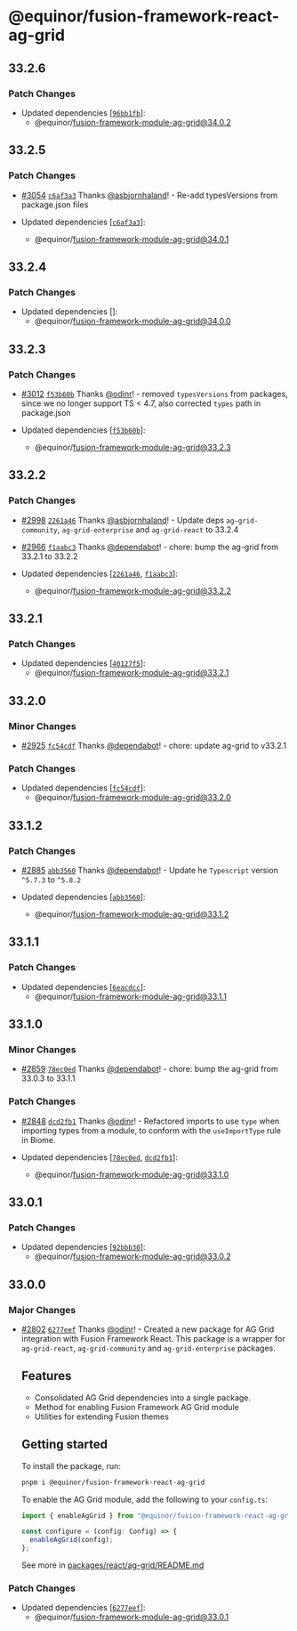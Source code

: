 # @equinor/fusion-framework-react-ag-grid

## 33.2.6

### Patch Changes

- Updated dependencies [[`96bb1fb`](https://github.com/equinor/fusion-framework/commit/96bb1fb744d8dc2410e99fea6ca948d2d5489428)]:
  - @equinor/fusion-framework-module-ag-grid@34.0.2

## 33.2.5

### Patch Changes

- [#3054](https://github.com/equinor/fusion-framework/pull/3054) [`c6af3a3`](https://github.com/equinor/fusion-framework/commit/c6af3a3c926fb245e9d056b506d47b8bf4f1efde) Thanks [@asbjornhaland](https://github.com/asbjornhaland)! - Re-add typesVersions from package.json files

- Updated dependencies [[`c6af3a3`](https://github.com/equinor/fusion-framework/commit/c6af3a3c926fb245e9d056b506d47b8bf4f1efde)]:
  - @equinor/fusion-framework-module-ag-grid@34.0.1

## 33.2.4

### Patch Changes

- Updated dependencies []:
  - @equinor/fusion-framework-module-ag-grid@34.0.0

## 33.2.3

### Patch Changes

- [#3012](https://github.com/equinor/fusion-framework/pull/3012) [`f53b60b`](https://github.com/equinor/fusion-framework/commit/f53b60b7805706ce7617e614f0ac0c24317a2e43) Thanks [@odinr](https://github.com/odinr)! - removed `typesVersions` from packages, since we no longer support TS < 4.7, also corrected `types` path in package.json

- Updated dependencies [[`f53b60b`](https://github.com/equinor/fusion-framework/commit/f53b60b7805706ce7617e614f0ac0c24317a2e43)]:
  - @equinor/fusion-framework-module-ag-grid@33.2.3

## 33.2.2

### Patch Changes

- [#2998](https://github.com/equinor/fusion-framework/pull/2998) [`2261a46`](https://github.com/equinor/fusion-framework/commit/2261a46407f186f219270f46fb0414a0ac08d754) Thanks [@asbjornhaland](https://github.com/asbjornhaland)! - Update deps `ag-grid-community`, `ag-grid-enterprise` and `ag-grid-react` to 33.2.4

- [#2966](https://github.com/equinor/fusion-framework/pull/2966) [`f1aabc3`](https://github.com/equinor/fusion-framework/commit/f1aabc3729ffce35fc510ea690418067e0cc8ab0) Thanks [@dependabot](https://github.com/apps/dependabot)! - chore: bump the ag-grid from 33.2.1 to 33.2.2

- Updated dependencies [[`2261a46`](https://github.com/equinor/fusion-framework/commit/2261a46407f186f219270f46fb0414a0ac08d754), [`f1aabc3`](https://github.com/equinor/fusion-framework/commit/f1aabc3729ffce35fc510ea690418067e0cc8ab0)]:
  - @equinor/fusion-framework-module-ag-grid@33.2.2

## 33.2.1

### Patch Changes

- Updated dependencies [[`40127f5`](https://github.com/equinor/fusion-framework/commit/40127f59d3b88adc17fad944ba5589eefb739ca8)]:
  - @equinor/fusion-framework-module-ag-grid@33.2.1

## 33.2.0

### Minor Changes

- [#2925](https://github.com/equinor/fusion-framework/pull/2925) [`fc54cdf`](https://github.com/equinor/fusion-framework/commit/fc54cdfcacc8b05ffb1c024478133f414f73de19) Thanks [@dependabot](https://github.com/apps/dependabot)! - chore: update ag-grid to v33.2.1

### Patch Changes

- Updated dependencies [[`fc54cdf`](https://github.com/equinor/fusion-framework/commit/fc54cdfcacc8b05ffb1c024478133f414f73de19)]:
  - @equinor/fusion-framework-module-ag-grid@33.2.0

## 33.1.2

### Patch Changes

- [#2885](https://github.com/equinor/fusion-framework/pull/2885) [`abb3560`](https://github.com/equinor/fusion-framework/commit/abb3560a22ad8830df19904272035458433f4237) Thanks [@dependabot](https://github.com/apps/dependabot)! - Update he `Typescript` version `^5.7.3` to `^5.8.2`

- Updated dependencies [[`abb3560`](https://github.com/equinor/fusion-framework/commit/abb3560a22ad8830df19904272035458433f4237)]:
  - @equinor/fusion-framework-module-ag-grid@33.1.2

## 33.1.1

### Patch Changes

- Updated dependencies [[`6eacdcc`](https://github.com/equinor/fusion-framework/commit/6eacdccbe29ed0da21a217f6e593e39e29de3eea)]:
  - @equinor/fusion-framework-module-ag-grid@33.1.1

## 33.1.0

### Minor Changes

- [#2859](https://github.com/equinor/fusion-framework/pull/2859) [`78ec0ed`](https://github.com/equinor/fusion-framework/commit/78ec0edcf9d3578a79654696c6fdaaefd59b5fe4) Thanks [@dependabot](https://github.com/apps/dependabot)! - chore: bump the ag-grid from 33.0.3 to 33.1.1

### Patch Changes

- [#2848](https://github.com/equinor/fusion-framework/pull/2848) [`dcd2fb1`](https://github.com/equinor/fusion-framework/commit/dcd2fb1394e175d0cc2a4289ed3ede8e0271d67d) Thanks [@odinr](https://github.com/odinr)! - Refactored imports to use `type` when importing types from a module, to conform with the `useImportType` rule in Biome.

- Updated dependencies [[`78ec0ed`](https://github.com/equinor/fusion-framework/commit/78ec0edcf9d3578a79654696c6fdaaefd59b5fe4), [`dcd2fb1`](https://github.com/equinor/fusion-framework/commit/dcd2fb1394e175d0cc2a4289ed3ede8e0271d67d)]:
  - @equinor/fusion-framework-module-ag-grid@33.1.0

## 33.0.1

### Patch Changes

- Updated dependencies [[`92bbb30`](https://github.com/equinor/fusion-framework/commit/92bbb30954b87d9fec19411e698916ff81224933)]:
  - @equinor/fusion-framework-module-ag-grid@33.0.2

## 33.0.0

### Major Changes

- [#2802](https://github.com/equinor/fusion-framework/pull/2802) [`6277eef`](https://github.com/equinor/fusion-framework/commit/6277eefe89444fee150f01c11b1d01348e024ca3) Thanks [@odinr](https://github.com/odinr)! - Created a new package for AG Grid integration with Fusion Framework React.
  This package is a wrapper for `ag-grid-react`, `ag-grid-community` and `ag-grid-enterprise` packages.

  ## Features

  - Consolidated AG Grid dependencies into a single package.
  - Method for enabling Fusion Framework AG Grid module
  - Utilities for extending Fusion themes

  ## Getting started

  To install the package, run:

  ```sh
  pnpm i @equinor/fusion-framework-react-ag-grid
  ```

  To enable the AG Grid module, add the following to your `config.ts`:

  ```ts
  import { enableAgGrid } from "@equinor/fusion-framework-react-ag-grid";

  const configure = (config: Config) => {
    enableAgGrid(config);
  };
  ```

  See more in [packages/react/ag-grid/README.md](https://github.com/equinor/fusion-framework/blob/main/packages/react/ag-grid/README.md)

### Patch Changes

- Updated dependencies [[`6277eef`](https://github.com/equinor/fusion-framework/commit/6277eefe89444fee150f01c11b1d01348e024ca3)]:
  - @equinor/fusion-framework-module-ag-grid@33.0.1
